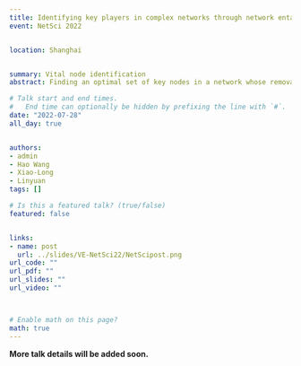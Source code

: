 ```yaml
---
title: Identifying key players in complex networks through network entanglement
event: NetSci 2022


location: Shanghai


summary: Vital node identification
abstract: Finding an optimal set of key nodes in a network whose removal from the network would dismantle the network is one of the fundamental research problems of Network Science. In this paper, we introduce an entanglement-based dismantling framework, which captures the network's transport properties and enables new insights into the intrinsic topological features of the complex system.

# Talk start and end times.
#   End time can optionally be hidden by prefixing the line with `#`.
date: "2022-07-28"
all_day: true


authors: 
- admin
- Hao Wang
- Xiao-Long
- Linyuan
tags: []

# Is this a featured talk? (true/false)
featured: false


links:
- name: post
  url: ../slides/VE-NetSci22/NetScipost.png
url_code: ""
url_pdf: ""
url_slides: ""
url_video: ""



# Enable math on this page?
math: true
---
```


**More talk details will be added soon.**
